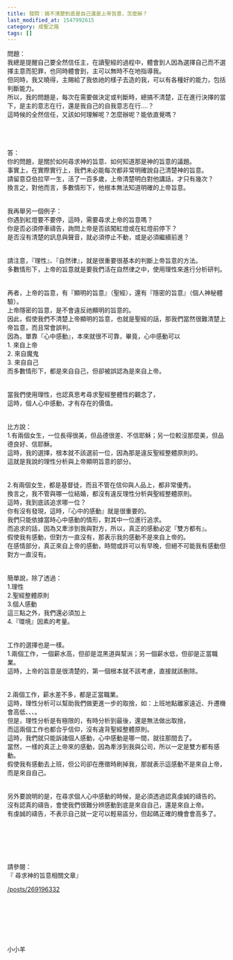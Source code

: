 ```yaml
---
title: 發問：搞不清楚到底是自己還是上帝旨意，怎麼辦？
last_modified_at: 1547992615
category: 成聖之路
tags: []
---
```


<p>問題：<br>
我總是提醒自己要全然信任主，在讀聖經的過程中，體會到人因為選擇自己而不選擇主意而犯罪，也同時體會到，主可以無時不在地指導我。<br>
但同時，我又曉得，主賜給了我依祂的樣子去造的我，可以有各種好的能力，包括判斷能力。<br>
所以，我的問題是，每次在需要做決定或判斷時，總搞不清楚，正在進行決擇的當下，是主的意志在行，還是我自己的自我意志在行....？<br>
這時候的全然信任，又該如何理解呢？怎麼辦呢？能依直覺嗎？<br>
<!--more--><br>
<br>
<br>
<br>
答：<br>
你的問題，是關於如何尋求神的旨意、如何知道那是神的旨意的議題。<br>
事實上，在實際實行上，我們未必能每次都非常明確說自己清楚神的旨意。<br>
請留意亞伯拉罕一生，活了一百多歲，上帝清楚明白對他講話，才只有幾次？<br>
換言之，對他而言，多數情形下，他根本無法知道明確的上帝旨意。<br>
<br>
<br>
我再舉另一個例子：<br>
你遇到紅燈要不要停，這時，需要尋求上帝的旨意嗎？<br>
你是否必須停車禱告，詢問上帝是否該闖紅燈或在紅燈前停下？<br>
是否沒有清楚的訊息與聲音，就必須停止不動，或是必須繼續前進？<br>
<br>
<br>
請注意，『理性』、『自然律』，就是很重要很基本的判斷上帝旨意的方法。<br>
多數情形下，上帝的旨意就是要我們活在自然律之中，使用理性來進行分析研判。<br>
<br>
<br>
再者，上帝的旨意，有『顯明的旨意』（聖經），還有『隱密的旨意』（個人神秘體驗）。<br>
上帝隱密的旨意，是不會違反祂顯明的旨意的。<br>
因此，假使我們不清楚上帝顯明的旨意，也就是聖經的話，那我們當然很難清楚上帝旨意，而且常會誤判。<br>
因為，單靠『心中感動』，本來就很不可靠，畢竟，心中感動可以<br>
1. 來自上帝<br>
2. 來自魔鬼<br>
3. 來自自己<br>
而多數情形下，都是來自自己，但卻被誤認為是來自上帝。<br>
<br>
<br>
當我們使用理性，也認真思考尋求聖經整體性的觀念了，<br>
這時，個人心中感動，才有存在的價值。<br>
<br>
<br>
比方說：<br>
1.有兩個女生，一位長得很美，但品德很差、不信耶穌；另一位較沒那麼美，但品德良好、信耶穌。<br>
這時，我的選擇，根本就不該選前一位，因為那是違反聖經整體原則的。<br>
這就是我說的理性分析與上帝顯明旨意的部分。<br>
<br>
<br>
2.有兩個女生，都是基督徒，而且不管在信仰與人品上，都非常優秀。<br>
換言之，我不管與哪一位結婚，都沒有違反理性分析與聖經整體原則。<br>
這時，我到底該追求哪一位？<br>
你有沒有發現，這時，『心中的感動』就是很重要的。<br>
我們只能依據當時心中感動的情形，對其中一位進行追求。<br>
而追求的話，因為又牽涉到我與對方，所以，真正的感動必定『雙方都有』。<br>
假使我有感動，但對方一直沒有，那表示我的感動不是來自上帝的。<br>
在感情部分，真正來自上帝的感動，時間或許可以有早晚，但絕不可能我有感動但對方一直沒有。<br>
<br>
<br>
簡單說，除了透過：<br>
1.理性<br>
2.聖經整體原則<br>
3.個人感動<br>
這三點之外，我們還必須加上<br>
4.『環境』因素的考量。<br>
<br>
<br>
工作的選擇也是一樣。<br>
1.兩個工作，一個薪水高，但卻是混黑道與幫派；另一個薪水低，但卻是正當職業。<br>
這時，上帝的旨意是很清楚的，第一個根本就不該考慮，直接就該刪除。<br>
<br>
<br>
2.兩個工作，薪水差不多，都是正當職業。<br>
這時，理性分析可以幫助我們做更進一步的取捨，如：上班地點離家遠近、升遷機會高低、、、。<br>
但是，理性分析是有極限的，有時分析到最後，還是無法做出取捨，<br>
而這兩個工作也都合乎信仰，沒有違背聖經整體原則。<br>
這時，我們就只能訴諸個人感動，心中感動是哪一間，就往那間去了。<br>
當然，一樣的真正上帝來的感動，因為牽涉到我與公司，所以一定是雙方都有感動。<br>
假使我有感動去上班，但公司卻在應徵時刷掉我，那就表示這感動不是來自上帝，而是來自自己。<br>
<br>
<br>
另外要說明的是，在尋求個人心中感動的時候，是必須透過認真虔誠的禱告的。<br>
沒有認真的禱告，會使我們很難分辨感動到底是來自自己，還是來自上帝。<br>
有虔誠的禱告，不表示自己就一定可以輕易區分，但起碼正確的機會會高多了。<br>
<br>
<br>
<br>
<br>
<br>
<br>
請參閱：<br>
『 尋求神的旨意相關文章』</p>

<p><a href="/posts/269196332" target="_blank">/posts/269196332</a><br>
<br>
<br>
<br>
<br>
<br>
<br>
<br>
小小羊<br>
&nbsp;</p>

